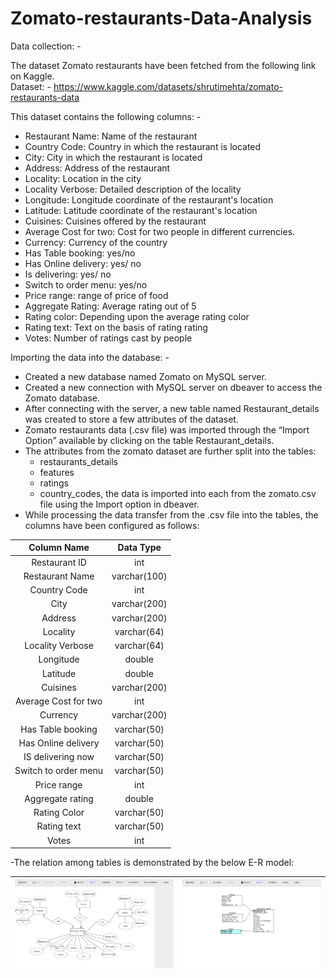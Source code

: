 # Zomato-restaurants-Data-Analysis

Data collection: - 

The dataset Zomato restaurants have been fetched from the following link on Kaggle. <br>
Dataset: - https://www.kaggle.com/datasets/shrutimehta/zomato-restaurants-data

This dataset contains the following columns: -
- Restaurant Name: Name of the restaurant
- Country Code: Country in which the restaurant is located
- City: City in which the restaurant is located
- Address: Address of the restaurant
- Locality: Location in the city
- Locality Verbose: Detailed description of the locality
- Longitude: Longitude coordinate of the restaurant's location
- Latitude: Latitude coordinate of the restaurant's location
- Cuisines: Cuisines offered by the restaurant
- Average Cost for two: Cost for two people in different currencies.
- Currency: Currency of the country
- Has Table booking:  yes/no
- Has Online delivery: yes/ no
- Is delivering: yes/ no
- Switch to order menu: yes/no
- Price range: range of price of food
- Aggregate Rating: Average rating out of 5
- Rating color: Depending upon the average rating color
- Rating text: Text on the basis of rating rating
- Votes: Number of ratings cast by people

Importing the data into the database: -
- Created a new database named Zomato on MySQL server.
- Created a new connection with MySQL server on dbeaver to access the Zomato database.
- After connecting with the server, a new table named Restaurant_details was created to store a few attributes of the dataset.
- Zomato restaurants data (.csv file) was imported through the “Import Option” available by clicking on the table Restaurant_details. 
- The attributes from the zomato dataset are further split into the tables:
  - restaurants_details
  - features
  - ratings
  - country_codes,
  the data is imported into each from the zomato.csv file using the Import option in dbeaver.
- While processing the data transfer from the .csv file into the tables, the columns have been configured as follows:


|      Column Name     |   Data Type  |
|:--------------------:|:------------:|
| Restaurant ID        | int          |
| Restaurant Name      | varchar(100) |
| Country Code         | int          |
| City                 | varchar(200) |
| Address              | varchar(200) |
| Locality             | varchar(64)  |
| Locality Verbose     | varchar(64)  |
| Longitude            | double       |
| Latitude             | double       |
| Cuisines             | varchar(200) |
| Average Cost for two | int          |
| Currency             | varchar(200) |
| Has Table booking    | varchar(50)  |
| Has Online delivery  | varchar(50)  |
| IS delivering now    | varchar(50)  |
| Switch to order menu | varchar(50)  |
| Price range          | int          |
| Aggregate rating     | double       |
| Rating Color         | varchar(50)  |
| Rating text          | varchar(50)  |
| Votes                | int          |

-The relation among tables is demonstrated by the below E-R model:

| <img src="er_model.png" alt="Entity Relationship model" width="650"/> | <img src="tables.png" alt="Tables" width="570"/> |
|:-------------:|:------------:|
